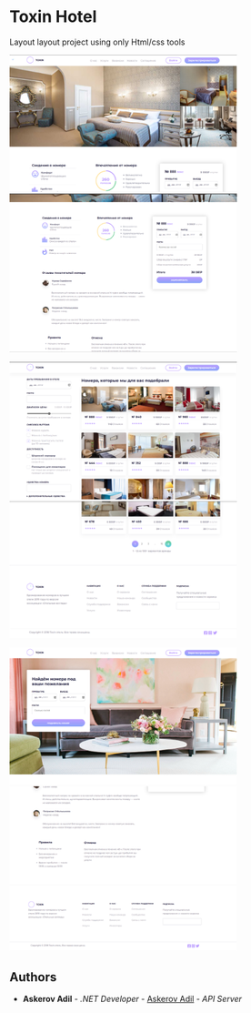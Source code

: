 # Toxin Hotel

Layout layout project using only Html/css tools

<p float="flex">
  <img  src="https://github.com/AskerovAdil/Hotel/blob/master/Toxin/room.png" width="400"/>
    <img src="https://github.com/AskerovAdil/Hotel/blob/master/Toxin/room2.png"  width="400"/> 
</p>
  
<p float="flex">
    <img src="https://github.com/AskerovAdil/Hotel/blob/master/Toxin/set1.png" width="400"/>
  <img src="https://github.com/AskerovAdil/Hotel/blob/master/Toxin/set2.png" width="400" />
</p>
<p class="flex">
  <img src="https://github.com/AskerovAdil/Hotel/blob/master/Toxin/search.png" width="400" />
  <img src="https://github.com/AskerovAdil/Hotel/blob/master/Toxin/room3.png"  width="400"/> 

</p>

## Authors

* **Askerov Adil** - *.NET Developer* - [Askerov Adil](https://github.com/AskerovAdil) - *API Server*
